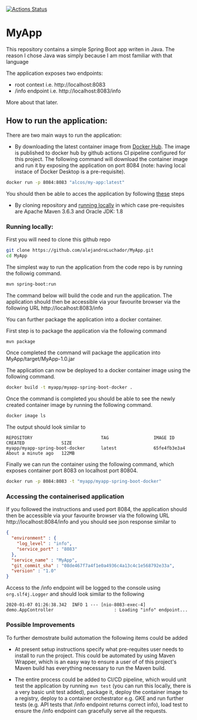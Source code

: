 [![Actions Status](https://github.com/alejandroLuchador/MyApp/workflows/CI/badge.svg)](https://github.com/alejandroLuchador/MyApp/actions)

# MyApp

This repository contains a simple Spring Boot app writen in Java. The reason I chose Java was simply because I am most familiar with that language

The application exposes two endpoints:

* root context i.e. http://localhost:8083
* /info endpoint i.e. http://localhost:8083/info

More about that later.



## How to run the application:

There are two main ways to run the application:

* By downloading the latest container image from [Docker Hub](https://hub.docker.com/r/alcos/my-app). The image is published to docker hub by github actions CI pipeline configured for this project. The following command will download the container image and run it by exposing the application on port 8084 (note: having local instace of Docker Desktop is a pre-requisite).

```bash
docker run -p 8084:8083 "alcos/my-app:latest"
```

You should then be able to acces the application by following [these](#accessing-the-containerised-application) steps

* By cloning repository and [running locally](#running-locally) in which case pre-requisites are Apache Maven 3.6.3 and Oracle JDK: 1.8



### Running locally:

First you will need to clone this github repo

```bash
git clone https://github.com/alejandroLuchador/MyApp.git
cd MyApp
```

The simplest way to run the application from the code repo is by running the followig command.

```bash
mvn spring-boot:run
```

The command below will build the code and run the application. The application should then be accessible via your favourite browser via the following URL http://localhost:8083/info

You can further package the application into a docker container.

First step is to package the application via the following command

```bash
mvn package
```

Once completed the command will package the application into MyApp/target/MyApp-1.0.jar

The application can now be deployed to a docker container image using the following command.


```bash
docker build -t myapp/myapp-spring-boot-docker .
```

Once the command is completed you should be able to see the newly created container image by running the following command.
```bash
docker image ls
```

The output should look similar to 
```
REPOSITORY                          TAG                 IMAGE ID            CREATED              SIZE
myapp/myapp-spring-boot-docker      latest              65fe4fb3e3a4        About a minute ago   122MB
```
Finally we can run the container using the following command, which exposes container port 8083 on localhost port 80804.

```bash
docker run -p 8084:8083 -t "myapp/myapp-spring-boot-docker"
```

### Accessing the containerised application

If you followed the instructions and used port 8084, the application should then be accessible via your favourite browser via the following URL http://localhost:8084/info and you should see json response similar to 

```json
{
  "environment" : {
    "log_level" : "info",
    "service_port" : "8083"
  },
  "service_name" : "MyApp",
  "git_commit_sha" : "08de467f7a4f1e0a4936c4a13c4c1e568792e33a",
  "version" : "1.0"
}
```

Access to the /info endpoint will be logged to the console using `org.slf4j.Logger` and should look similar to the following

```
2020-01-07 01:26:38.342  INFO 1 --- [nio-8083-exec-4] demo.AppController                       : Loading "info" endpoint...
```

### Possible Improvements

To further demostrate build automation the following items could be added

* At present setup instructions specify what pre-requites user needs to install to run the project. This could be automated by using Maven Wrapper, which is an easy way to ensure a user of of this project's Maven build has everything necessary to run the Maven build.

* The entire process could be added to CI/CD pipeline, which would unit test the application by running `mvn test` (you can run this locally, there is a very basic unit test added), package it, deploy the container image to a registry, deploy to a container orchestrator e.g. GKE and run further tests (e.g. API tests that /info endpoint returns correct info), load test to ensure the /info endpoint can gracefully serve all the requests.
